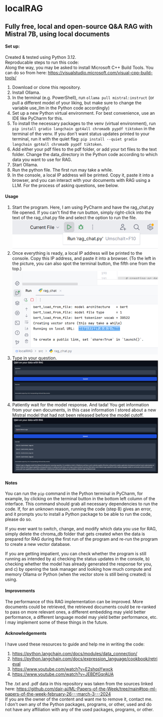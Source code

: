 # localRAG

## Fully free, local and open-source Q&A RAG with Mistral 7B, using local documents


#### Set up:

Created & tested using Python 3.12.    
Reproducable steps to run this code:  
Along the way, you may be asked to install Microsoft C++ Build Tools. You can do so from here: https://visualstudio.microsoft.com/visual-cpp-build-tools/
1. Download or clone this repository.
2. Install Ollama.
3. In the terminal (e.g. PowerShell), run ```ollama pull mistral:instruct``` (or pull a different model of your liking, but make sure to change the variable use_llm in the Python code accordingly)
4. Set up a new Python virtual environment. For best convenience, use an IDE like PyCharm for this.
5. To install the necessary packages to the venv (virtual environment), run ```pip install gradio langchain gpt4all chromadb pypdf tiktoken``` in the terminal of the venv. If you don't want status updates printed to your terminal, run it with the quiet flag: ```pip install --quiet gradio langchain gpt4all chromadb pypdf tiktoken```.
6. Add either your pdf files to the pdf folder, or add your txt files to the text folder. Change the data_directory in the Python code according to which data you want to use for RAG.
7. Start Ollama.
8. Run the python file. The first run may take a while.
9. In the console, a local IP address will be printed. Copy it, paste it into a browser, and you can interact with your documents with RAG using a LLM. For the process of asking questions, see below.

#### Usage

1. Start the program. Here, I am using PyCharm and have the rag_chat.py file opened. If you can't find the run button, simply right-click into the text of the rag_chat.py file and select the option to run the file.  ![Run button in PyCharm](.images_readme/run_pycharm.JPG)
2. Once everything is ready, a local IP address will be printed to the console. Copy this IP address, and paste it into a browser. (To the left in the picture, you can also spot the terminal button, the fifth one from the top.)  ![IP Address in the console with buttons including the Terminal button to the left](.images_readme/url_terminal.JPG)
3. Type in your question.  ![Web interface for the RAG app](.images_readme/web_interface.JPG)
4. Patiently wait for the model response. And tada! You get information from your own documents, in this case information I stored about a new Mistral model that had not been released before the model cutoff.  ![Model response](.images_readme/response.JPG)

#### Notes

You can run the ```pip``` command in the Python terminal in PyCharm, for example, by clicking on the terminal button in the bottom left column of the interface. This command should grab all necessary dependencies to run the code. If, for an unknown reason, running the code (step 8) gives an error, and it prompts you to install a Python package to be able to run the code, please do so.

If you ever want to switch, change, and modify which data you use for RAG, simply delete the chroma_db folder that gets created when the data is prepared for RAG during the first run of the program and re-run the program to create a new vector database.

If you are getting impatient, you can check whether the program is still running as intended by a) checking the status updates in the console, b) checking whether the model has already generated the response for you, and c) by opening the task manager and looking how much compute and memory Ollama or Python (when the vector store is still being created) is using.

#### Improvements

The performance of this RAG implementation can be improved. More documents could be retrieved, the retrieved documents could be re-ranked to pass on more relevant ones, a different embedding may yield better performance, a different language model may yield better performance, etc. I may implement some of these things in the future.

#### Acknowledgements

I have used these resources to guide and help me in writing the code:
1. https://python.langchain.com/docs/modules/data_connection/
2. https://python.langchain.com/docs/expression_language/cookbook/retrieval
3. https://www.youtube.com/watch?v=E2shqsYwxck
4. https://www.youtube.com/watch?v=JEBDfGqrAUA

The .txt and .pdf data in this repository was taken from the sources linked here: https://github.com/dair-ai/ML-Papers-of-the-Week/tree/main#top-ml-papers-of-the-week-february-26---march-3---2024  
If you are the owner of the content and want me to remove it, contact me.  
I don't own any of the Python packages, programs, or other, used and do not have any affiliation with any of the used packages, programs, or other.  
